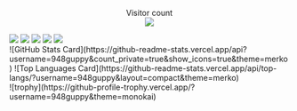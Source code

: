 <div>
  <div class="visitor-counter">
    <p align="center"> 
      Visitor count<br>
      <img src="https://profile-counter.glitch.me/948guppy/count.svg" />
    </p>
  </div>

  <div class="languages">
    <img src="https://img.shields.io/badge/python%20-%2314354C.svg?&style=for-the-badge&logo=python&logoColor=white"/> <img src="https://img.shields.io/badge/javascript%20-%23323330.svg?&style=for-the-badge&logo=javascript&logoColor=%23F7DF1E"/> <img src="https://img.shields.io/badge/heroku%20-%23430098.svg?&style=for-the-badge&logo=heroku&logoColor=white"/> <img src="https://img.shields.io/badge/github%20-%23121011.svg?&style=for-the-badge&logo=github&logoColor=white"/> <img src="https://img.shields.io/badge/markdown-%23000000.svg?&style=for-the-badge&logo=markdown&logoColor=white"/>
  </div>

  <div class="status-card top-languages">
    ![GitHub Stats Card](https://github-readme-stats.vercel.app/api?username=948guppy&count_private=true&show_icons=true&theme=merko) ![Top Languages Card](https://github-readme-stats.vercel.app/api/top-langs/?username=948guppy&layout=compact&theme=merko)
  </div>

  <div class="trpphies">
    ![trophy](https://github-profile-trophy.vercel.app/?username=948guppy&theme=monokai)
  </div>
  
</div>
